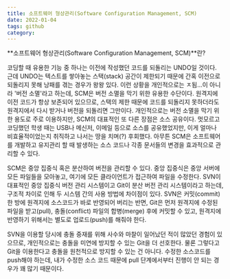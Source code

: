 ```yaml
---
title: 소프트웨어 형상관리(Software Configuration Management, SCM)
date: 2022-01-04
tags: github 
category:
---
```


**소프트웨어 형상관리(Software Configuration Management, SCM)**란?

코딩할 때 유용한 기능 중 하나는 이전에 작성했던 코드를 되돌리는 UNDO일 것이다.
근데 UNDO는 텍스트를 쌓아놓는 스택(stack) 공간이 제한되기 때문에 간혹 이전으로 되돌리지 못해 낭패를 겪는 경우가 왕왕 있다.
이런 상황을 개인적으로는 ㅈ됨...이 아니라 '버전 소멸'라고 하는데, SCM은 버전 소멸을 막기 위한 유용한 수단이다.
원격지에 이전 코드가 항상 보존되어 있으므로, 스택의 제한 때문에 코드를 되돌리지 못하더라도 원격지에서 다시 받거나 버전을 되돌리면 그만이다.
개인적으로는 버전 소멸을 막기 위한 용도로 주로 이용하지만, SCM의 대표적인 또 다른 장점은 소스 공유이다.
멋모르고 코딩했던 학생 때는 USB나 메신저, 이메일 등으로 소스를 공유했었지만, 이게 얼마나 비효율적이었는지 취직하고 나서는 땅을 치며(?) 후회했다.
아무튼 SCM은 소프트웨어를 개발하고 유지관리 할 때 발생하는 소스 코드나 각종 문서들의 변경을 효과적으로 관리할 수 있다.

SCM은 중앙 집중식 혹은 분산하여 버전을 관리할 수 있다. 
중앙 집중식은 중앙 서버에 모든 파일들을 모아놓고, 여기에 모든 클라이언트가 접근하여 파일을 수정한다.
SVN이 대표적인 중앙 집중식 버전 관리 시스템이고 Git이 분산 버전 관리 시스템이라고 하는데,
구조적 차이로 인해 두 시스템 간의 사용 방법에 차이점이 있다.
SVN은 커밋(commit) 한 방에 원격지에 소스코드가 바로 반영되어 버리는 반면,
Git은 먼저 원격지에 수정된 파일을 받고(pull), 충돌(conflict) 파일의 합병(merge) 후에 커밋할 수 있고, 원격지에 반영하기 위해서는 별도로 업로드(push)를 해줘야 한다.

SVN을 이용할 당시에 충돌 중재를 위해 사수와 마찰이 일어났던 적이 많았던 경험이 있으므로, 개인적으로는 충돌을 미연에 방지할 수 있는 Git을 더 선호한다.
물론 그렇다고 Git을 이용한다고 충돌을 원천적으로 방지할 수 있는 건 아니다.
수정한 소스코드를 push해야 하는데, 내가 수정한 소스 코드 때문에 pull 단계에서부터 진행이 안 되는 경우가 꽤 많기 때문이다.

